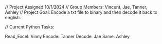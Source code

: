 // Project Assigned 10/1/2024
// Group Members: Vincent, Jae, Tanner, Ashley
// Project Goal: Encode a txt file to binary and then decode it back to english.


// Current Python Tasks:

Read_Excel: Vinny
Encode: Tanner
Decode: Jae
Same: Ashley
